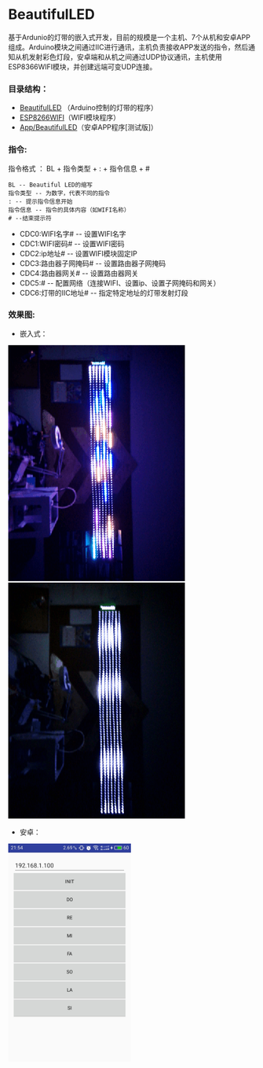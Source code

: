 # BeautifulLED
基于Ardunio的灯带的嵌入式开发，目前的规模是一个主机、7个从机和安卓APP组成。Arduino模块之间通过IIC进行通讯，主机负责接收APP发送的指令，然后通知从机发射彩色灯段，安卓端和从机之间通过UDP协议通讯，主机使用ESP8366WIFI模块，并创建远端可变UDP连接。

### 目录结构：
 - [BeautifulLED](./BeautifulLED) （Arduino控制的灯带的程序）
 - [ESP8266WIFI](./ESP8266WIFI)（WIFI模块程序）
 - [App/BeautifulLED](./App/BeautifulLED)（安卓APP程序[测试版]）

### 指令:
指令格式 ： BL + 指令类型 + : + 指令信息 + #

	BL -- Beautiful LED的缩写
	指令类型 -- 为数字，代表不同的指令
	: -- 提示指令信息开始
	指令信息 -- 指令的具体内容（如WIFI名称）
	# --结束提示符

- CDC0:WIFI名字# -- 设置WIFI名字
- CDC1:WIFI密码# -- 设置WIFI密码
- CDC2:ip地址# -- 设置WIFI模块固定IP
- CDC3:路由器子网掩码# -- 设置路由器子网掩码
- CDC4:路由器网关# -- 设置路由器网关
- CDC5:# -- 配置网络（连接WIFI、设置ip、设置子网掩码和网关）
- CDC6:灯带的IIC地址# -- 指定特定地址的灯带发射灯段

### 效果图:
- 嵌入式：

![1](./img/1.gif)
![2](./img/2.gif)
- 安卓：

<img src="./img/1.jpg" style="width: 250px;" alt="">